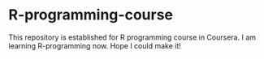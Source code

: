 # R-programming-course
This repository is established for R programming course in Coursera.
I am learning R-programming now. Hope I could make it!
